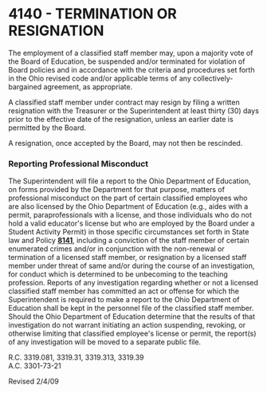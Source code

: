 4140 - TERMINATION OR RESIGNATION
=================================

The employment of a classified staff member may, upon a majority vote of
the Board of Education, be suspended and/or terminated for violation of
Board policies and in accordance with the criteria and procedures set
forth in the Ohio revised code and/or applicable terms of any
collectively-bargained agreement, as appropriate.

A classified staff member under contract may resign by filing a written
resignation with the Treasurer or the Superintendent at least thirty
(30) days prior to the effective date of the resignation, unless an
earlier date is permitted by the Board.

A resignation, once accepted by the Board, may not then be rescinded.

### Reporting Professional Misconduct

The Superintendent will file a report to the Ohio Department of
Education, on forms provided by the Department for that purpose, matters
of professional misconduct on the part of certain classified employees
who are also licensed by the Ohio Department of Education (e.g., aides
with a permit, paraprofessionals with a license, and those individuals
who do not hold a valid educator's license but who are employed by the
Board under a Student Activity Permit) in those specific circumstances
set forth in State law and Policy [**8141**](po8141.md), including a
conviction of the staff member of certain enumerated crimes and/or in
conjunction with the non-renewal or termination of a licensed staff
member, or resignation by a licensed staff member under threat of same
and/or during the course of an investigation, for conduct which is
determined to be unbecoming to the teaching profession. Reports of any
investigation regarding whether or not a licensed classified staff
member has committed an act or offense for which the Superintendent is
required to make a report to the Ohio Department of Education shall be
kept in the personnel file of the classified staff member. Should the
Ohio Department of Education determine that the results of that
investigation do not warrant initiating an action suspending, revoking,
or otherwise limiting that classified employee's license or permit, the
report(s) of any investigation will be moved to a separate public file.

R.C. 3319.081, 3319.31, 3319.313, 3319.39\
 A.C. 3301-73-21

Revised 2/4/09

